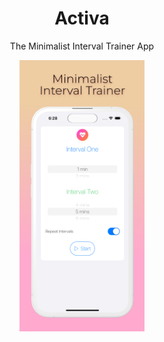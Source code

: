 <div align="center">

# Activa

The Minimalist Interval Trainer App

</div>

<p align="center">
  <img alt="Activa" src="./docs/activa.png" width="200px"/>
</p>